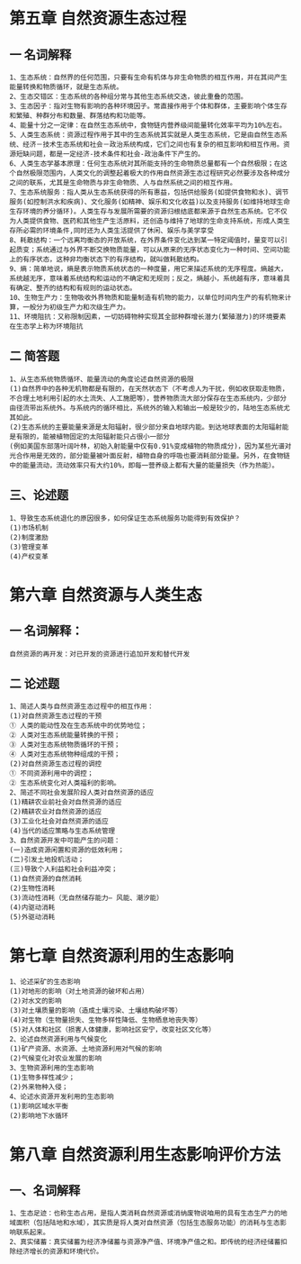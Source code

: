# **第五章 自然资源生态过程** #
## 一 名词解释 ##
    1、生态系统：自然界的任何范围，只要有生命有机体与非生命物质的相互作用，并在其间产生能量转换和物质循环，就是生态系统。
    2、生态交错区：生态系统的各种组分常与其他生态系统交迭，彼此重叠的范围。
    3、生态因子：指对生物有影响的各种环境因子。常直接作用于个体和群体，主要影响个体生存和繁殖、种群分布和数量、群落结构和功能等。
    4、能量十分之一定律：在自然生态系统中，食物链内营养级间能量转化效率平均为10%左右。
    5、人类生态系统：资源过程作用于其中的生态系统其实就是人类生态系统，它是由自然生态系统、经济－技术生态系统和社会－政治系统构成，它们之间也有复杂的相互影响和相互作用。资源短缺问题，都是一定经济-技术条件和社会-政治条件下产生的。
    6、人类生态学基本原理：任何生态系统对其所能支持的生命物质总量都有一个自然极限；在这个自然极限范围内，人类文化的调整起着极大的作用自然资源生态过程研究必然要涉及各种成分之间的联系，尤其是生命物质与非生命物质、人与自然系统之间的相互作用。
    7、生态系统服务：指人类从生态系统获得的所有惠益，包括供给服务(如提供食物和水)、调节服务(如控制洪水和疾病)、文化服务(如精神、娱乐和文化收益)以及支持服务(如维持地球生命生存环境的养分循环)。人类生存与发展所需要的资源归根结底都来源于自然生态系统。它不仅为人类提供食物、医药和其他生产生活原料，还创造与维持了地球的生命支持系统，形成人类生存所必需的环境条件,同时还为人类生活提供了休闲、娱乐与美学享受
    8、耗散结构：一个远离均衡态的开放系统，在外界条件变化达到某一特定阈值时，量变可以引起质变；系统通过与外界不断交换物质能量，可以从原来的无序状态变化为一种时间、空间功能上的有序状态，这种非均衡状态下的有序结构，就叫做耗散结构。
    9、熵：简单地说，熵是表示物质系统状态的一种度量，用它来描述系统的无序程度。熵越大，系统越无序，意味着系统结构和运动的不确定和无规则；反之，熵越小，系统越有序，意味着具有确定、整齐的结构和有规则的运动状态。
    10、生物生产力：生物吸收外界物质和能量制造有机物的能力，以单位时间内生产的有机物来计算，一般分为初级生产力和次级生产力。
    11、环境阻抗：又称限制因素，一切妨碍物种实现其全部种群增长潜力(繁殖潜力)的环境要素在生态学上称为环境阻抗
## 二 简答题 ##
    1、从生态系统物质循环、能量流动的角度论述自然资源的极限
    (1)自然界中的各种无机物都是有限的，在天然状态下（不考虑人为干扰，例如收获取走物质，不合理土地利用引起的水土流失、人工施肥等），营养物质流大部分保存在生态系统内，少部分由径流带出系统外。与系统内的循环相比，系统外的输入和输出一般是较少的，陆地生态系统尤其如此。
    (2)生态系统的主要能量来源是太阳辐射，很少部分来自地球内能。到达地球表面的太阳辐射能是有限的，能被植物固定的太阳辐射能只占很小一部分
    (例如美国东部落叶阔叶林，初始入射能量中仅有0.91%变成植物的物质成分)，因为某些光谱对光合作用是无效的，部分能量被叶面反射，植物自身的呼吸也要消耗部分能量。另外，在食物链中的能量流动，流动效率只有大约10%，即每一营养级上都有大量的能量损失（作为热能）。
## 三、论述题 ##
    1、导致生态系统退化的原因很多，如何保证生态系统服务功能得到有效保护？
    (1)市场机制
    (2)制度激励
    (3)管理变革
    (4)产权变革
# 第六章 自然资源与人类生态 #
## 一 名词解释： ##
    自然资源的再开发：对已开发的资源进行追加开发和替代开发
## 二 论述题 ##
    1、简述人类与自然资源生态过程中的相互作用：
    (1)对自然资源生态过程的干预
    ① 人类的能动性及在生态系统中的优势地位；
    ② 人类对生态系统能量转换的干预；
    ③ 人类对生态系统物质循环的干预；
    ④ 人类对生态系统物种组成的干预；
    (2)对自然资源生态过程的调控
    ① 不同资源利用中的调控；
    ② 生态系统变化对人类福利的影响。
    2、简述不同社会发展阶段人类对自然资源的适应
    (1)精耕农业前社会对自然资源的适应
    (2)精耕农业对自然资源的适应
    (3)工业化社会对自然资源的适应
    (4)当代的适应策略与生态系统管理
    3、自然资源开发中可能产生的问题：
    (一)造成资源闲置和资源的低效利用；
    (二)引发土地投机活动；
    (三)导致个人利益和社会利益冲突；
    (1)自然资源的自然消耗
    (2)生物性消耗
    (3)流动性消耗（无自然储存能力— 风能、潮汐能）
    (4)内驱动消耗
    (5)外驱动消耗
# 第七章 自然资源利用的生态影响 #
    1、论述采矿的生态影响
    (1)对地形的影响（对土地资源的破坏和占用）
    (2)对水文的影响
    (3)对土壤质量的影响（造成土壤污染、土壤结构破坏等）
    (4)对生物（生物量损失、生物多样性降低、生物栖息地丧失等）
    (5)对人体和社区（损害人体健康，影响社区安宁，改变社区文化等）
    2、论述自然资源利用与气候变化
    (1)矿产资源、水资源、土地资源利用对气候的影响
    (2)气候变化对农业发展的影响
    3、生物资源利用的生态影响
    (1)生物多样性减少；
    (2)外来物种入侵；
    4、论述水资源开发利用的生态影响
    (1)影响区域水平衡
    (2)影响地下水循环
# 第八章 自然资源利用生态影响评价方法 #
## 一、名词解释 ##
    1、生态足迹：也称生态占用，是指人类消耗自然资源或消纳废物说咱用的具有生态生产力的地域面积（包括陆地和水域），其实质是将人类对自然资源（包括生态服务功能）的消耗与生态影响联系起来。
    2、真实储蓄：真实储蓄为经济净储蓄与资源净产值、环境净产值之和。即传统的经济经储蓄扣除经济增长的资源和环境代价。
    
